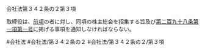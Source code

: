 会社法第３４２条の２第３項

取締役は、[前項](会社法＿＿＿＿第３４２条の２第２項)の者に対し、同項の株主総会を招集する旨及び[第二百九十八条第一項第一号](会社法＿＿＿＿第２９８条第１項第１号)に掲げる事項を通知しなければならない。

#会社法
#会社法/第３４２条の２
#会社法/第３４２条の２/第３項
